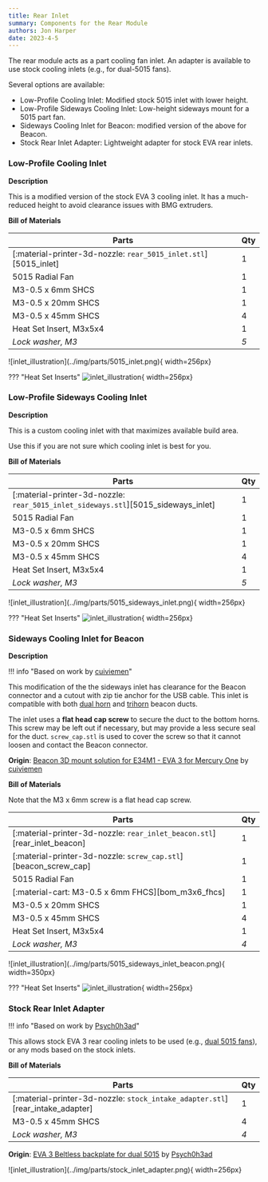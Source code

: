 ```yaml
---
title: Rear Inlet
summary: Components for the Rear Module
authors: Jon Harper
date: 2023-4-5
---
```


The rear module acts as a part cooling fan inlet. An adapter is available to use stock cooling inlets (e.g., for dual-5015 fans).

Several options are available:

- Low-Profile Cooling Inlet: Modified stock 5015 inlet with lower height.
- Low-Profile Sideways Cooling Inlet: Low-height sideways mount for a 5015 part fan.
- Sideways Cooling Inlet for Beacon: modified version of the above for Beacon.
- Stock Rear Inlet Adapter: Lightweight adapter for stock EVA rear inlets.

### Low-Profile Cooling Inlet

<div markdown class="jh-grid-container jh-grid-2">
<div markdown class="jh-grid-para">

**Description**

This is a modified version of the stock EVA 3 cooling inlet. It has a much-reduced height to avoid clearance issues with BMG extruders.

**Bill of Materials**

| Parts     | Qty |
|-----------|-----|
| [:material-printer-3d-nozzle: `rear_5015_inlet.stl`][5015_inlet] | 1 |
| 5015 Radial Fan           | 1 |
| M3-0.5 x 6mm SHCS         | 1 |
| M3-0.5 x 20mm SHCS        | 1 |
| M3-0.5 x 45mm SHCS        | 4 |
| Heat Set Insert, M3x5x4   | 1 |
| *Lock washer, M3*         | *5* |

</div>
<div markdown class="jh-grid-img">
![inlet_illustration](../img/parts/5015_inlet.png){ width=256px}

??? "Heat Set Inserts"
    ![inlet_illustration](../img/inserts/inlet.png){ width=256px}
</div>
</div>

### Low-Profile Sideways Cooling Inlet

<div markdown class="jh-grid-container jh-grid-2">
<div markdown class="jh-grid-para">

**Description**

This is a custom cooling inlet with that maximizes available build area.

Use this if you are not sure which cooling inlet is best for you.

**Bill of Materials**

| Parts     | Qty |
|-----------|-----|
| [:material-printer-3d-nozzle: `rear_5015_inlet_sideways.stl`][5015_sideways_inlet] | 1 |
| 5015 Radial Fan           | 1 |
| M3-0.5 x 6mm SHCS         | 1 |
| M3-0.5 x 20mm SHCS        | 1 |
| M3-0.5 x 45mm SHCS        | 4 |
| Heat Set Insert, M3x5x4   | 1 |
| *Lock washer, M3*         | *5* |

</div>
<div markdown class="jh-grid-para">
![inlet_illustration](../img/parts/5015_sideways_inlet.png){ width=256px}

??? "Heat Set Inserts"
    ![inlet_illustration](../img/inserts/inlet_sideways.png){ width=256px}
</div>
</div>

### Sideways Cooling Inlet for Beacon

<div markdown class="jh-grid-container jh-grid-2">
<div markdown class="jh-grid-para">

**Description**

!!! info "Based on work by [cuiviemen](https://www.printables.com/@cuiviemen_127292)"

This modification of the the sideways inlet has clearance for the Beacon connector and a cutout with zip tie anchor for the USB cable. This inlet is compatible with both [dual horn](bottom.md#dual-horns-for-beacon) and [trihorn](bottom.md#trihorns-for-beacon) beacon ducts.

The inlet uses a **flat head cap screw** to secure the duct to the bottom horns. This screw may be left out if necessary, but may provide a less secure seal for the duct. `screw_cap.stl` is used to cover the screw so that it cannot loosen and contact the Beacon connector.

**Origin**: [Beacon 3D mount solution for E34M1 - EVA 3 for Mercury One](https://www.printables.com/model/438193-beacon-3d-mount-solution-for-e34m1-eva-3-for-mercu) by [cuiviemen](https://www.printables.com/@cuiviemen_127292)

**Bill of Materials**

Note that the M3 x 6mm screw is a flat head cap screw.

| Parts     | Qty |
|-----------|-----|
| [:material-printer-3d-nozzle: `rear_inlet_beacon.stl`][rear_inlet_beacon] | 1 |
| [:material-printer-3d-nozzle: `screw_cap.stl`][beacon_screw_cap] |1 |
| 5015 Radial Fan           | 1 |
| [:material-cart: M3-0.5 x 6mm FHCS][bom_m3x6_fhcs] | 1 |
| M3-0.5 x 20mm SHCS        | 1 |
| M3-0.5 x 45mm SHCS        | 4 |
| Heat Set Insert, M3x5x4   | 1 |
| *Lock washer, M3*         | *4* |

</div>
<div markdown class="jh-grid-img">
![inlet_illustration](../img/parts/5015_sideways_inlet_beacon.png){ width=350px}

??? "Heat Set Inserts"
    ![inlet_illustration](../img/inserts/rear_inlet_beacon.png){ width=256px}
</div>
</div>

### Stock Rear Inlet Adapter

<div markdown class="jh-grid-container jh-grid-2">
<div markdown class="jh-grid-para">

!!! info "Based on work by [Psych0h3ad](https://www.printables.com/social/168275-psych0h3ad/about)"

This allows stock EVA 3 rear cooling inlets to be used (e.g., [dual 5015 fans](https://main.eva-3d.page/heat_insert/cooling_inlet/dual_5015/)), or any mods based on the stock inlets.

**Bill of Materials**

| Parts     | Qty |
|-----------|-----|
| [:material-printer-3d-nozzle: `stock_intake_adapter.stl`][rear_intake_adapter] | 1 |
| M3-0.5 x 45mm SHCS        | 4 |
| *Lock washer, M3*         | *4* |

**Origin**: [EVA 3 Beltless backplate for dual 5015](https://www.printables.com/model/430281-eva-3-beltless-backplate-for-dual-5015) by [Psych0h3ad](https://www.printables.com/social/168275-psych0h3ad/about)

</div>
<div markdown class="jh-grid-img">
![inlet_illustration](../img/parts/stock_inlet_adapter.png){ width=256px}
</div>
</div>